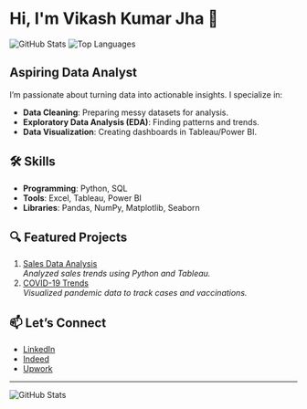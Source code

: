 # Hi, I'm Vikash Kumar Jha 👋
![GitHub Stats](https://github-readme-stats.vercel.app/api?username=vikas74-cell&show_icons=true&theme=radical)
![Top Languages](https://github-readme-stats.vercel.app/api/top-langs/?username=vikas74-cell&layout=compact&theme=radical)
## Aspiring Data Analyst
I’m passionate about turning data into actionable insights. I specialize in:
- **Data Cleaning**: Preparing messy datasets for analysis.
- **Exploratory Data Analysis (EDA)**: Finding patterns and trends.
- **Data Visualization**: Creating dashboards in Tableau/Power BI.

## 🛠️ Skills
- **Programming**: Python, SQL
- **Tools**: Excel, Tableau, Power BI
- **Libraries**: Pandas, NumPy, Matplotlib, Seaborn

## 🔍 Featured Projects
1. [Sales Data Analysis](https://github.com/vikas74-cell/sales-data-analysis)  
   _Analyzed sales trends using Python and Tableau._
2. [COVID-19 Trends](https://github.com/vikas74-cell/covid-analysis)  
   _Visualized pandemic data to track cases and vaccinations._

## 📫 Let’s Connect
- [LinkedIn](https://www.linkedin.com/in/vikas-jha-669b04347/)
- [Indeed](https://profile.indeed.com/?hl=en_IN&co=IN&from=gnav-homepage)
- [Upwork](https://www.upwork.com/freelancers/~01b26fee56f117a576)

---

![GitHub Stats](https://github-readme-stats.vercel.app/api?username=yourusername&show_icons=true&theme=radical)
